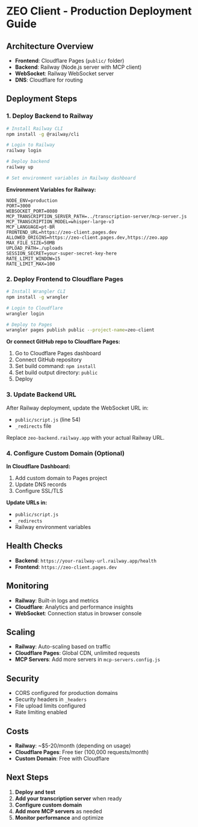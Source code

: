 # ZEO Client - Production Deployment Guide

## Architecture Overview
- **Frontend**: Cloudflare Pages (`public/` folder)
- **Backend**: Railway (Node.js server with MCP client)
- **WebSocket**: Railway WebSocket server
- **DNS**: Cloudflare for routing

## Deployment Steps

### 1. Deploy Backend to Railway

```bash
# Install Railway CLI
npm install -g @railway/cli

# Login to Railway
railway login

# Deploy backend
railway up

# Set environment variables in Railway dashboard
```

**Environment Variables for Railway:**
```env
NODE_ENV=production
PORT=3000
WEBSOCKET_PORT=8080
MCP_TRANSCRIPTION_SERVER_PATH=../transcription-server/mcp-server.js
MCP_TRANSCRIPTION_MODEL=whisper-large-v3
MCP_LANGUAGE=pt-BR
FRONTEND_URL=https://zeo-client.pages.dev
ALLOWED_ORIGINS=https://zeo-client.pages.dev,https://zeo.app
MAX_FILE_SIZE=50MB
UPLOAD_PATH=./uploads
SESSION_SECRET=your-super-secret-key-here
RATE_LIMIT_WINDOW=15
RATE_LIMIT_MAX=100
```

### 2. Deploy Frontend to Cloudflare Pages

```bash
# Install Wrangler CLI
npm install -g wrangler

# Login to Cloudflare
wrangler login

# Deploy to Pages
wrangler pages publish public --project-name=zeo-client
```

**Or connect GitHub repo to Cloudflare Pages:**
1. Go to Cloudflare Pages dashboard
2. Connect GitHub repository
3. Set build command: `npm install`
4. Set build output directory: `public`
5. Deploy

### 3. Update Backend URL

After Railway deployment, update the WebSocket URL in:
- `public/script.js` (line 54)
- `_redirects` file

Replace `zeo-backend.railway.app` with your actual Railway URL.

### 4. Configure Custom Domain (Optional)

**In Cloudflare Dashboard:**
1. Add custom domain to Pages project
2. Update DNS records
3. Configure SSL/TLS

**Update URLs in:**
- `public/script.js`
- `_redirects`
- Railway environment variables

## Health Checks

- **Backend**: `https://your-railway-url.railway.app/health`
- **Frontend**: `https://zeo-client.pages.dev`

## Monitoring

- **Railway**: Built-in logs and metrics
- **Cloudflare**: Analytics and performance insights
- **WebSocket**: Connection status in browser console

## Scaling

- **Railway**: Auto-scaling based on traffic
- **Cloudflare Pages**: Global CDN, unlimited requests
- **MCP Servers**: Add more servers in `mcp-servers.config.js`

## Security

- CORS configured for production domains
- Security headers in `_headers`
- File upload limits configured
- Rate limiting enabled

## Costs

- **Railway**: ~$5-20/month (depending on usage)
- **Cloudflare Pages**: Free tier (100,000 requests/month)
- **Custom Domain**: Free with Cloudflare

## Next Steps

1. **Deploy and test**
2. **Add your transcription server** when ready
3. **Configure custom domain**
4. **Add more MCP servers** as needed
5. **Monitor performance** and optimize
